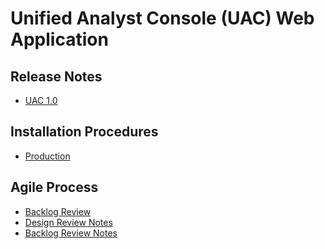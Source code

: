 Unified Analyst Console (UAC) Web Application
=============================================

## Release Notes

- [UAC 1.0](https://github.mandiant.com/amilano/uac-node/docs/notes/release-notes.md)

## Installation Procedures

- [Production](https://github.mandiant.com/amilano/uac-node/docs/install/production-installation.md)

## Agile Process

- [Backlog Review](https://github.mandiant.com/amilano/uac-node/tree/misc/docs/agile/backlog-review)
- [Design Review Notes](https://github.mandiant.com/amilano/uac-node/blob/misc/docs/agile/design-review.md)
- [Backlog Review Notes](https://github.mandiant.com/amilano/uac-node/blob/misc/docs/agile/reflections.md)
